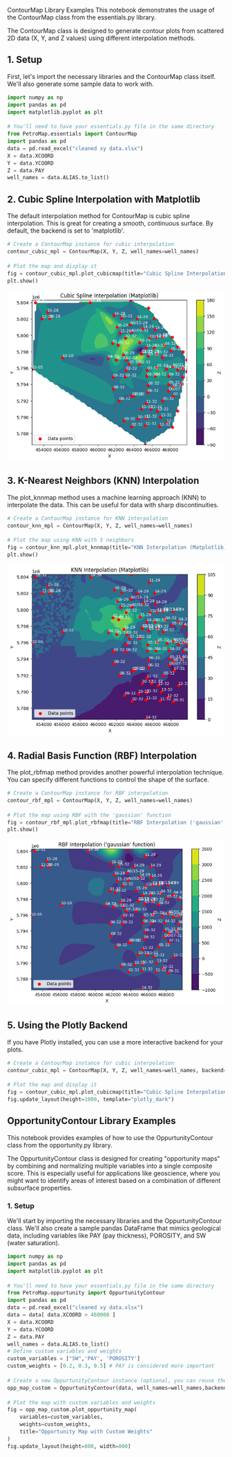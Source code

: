 ContourMap Library Examples
This notebook demonstrates the usage of the ContourMap class from the essentials.py library.

The ContourMap class is designed to generate contour plots from scattered 2D data (X, Y, and Z values) using different interpolation methods.

## 1. Setup
First, let's import the necessary libraries and the ContourMap class itself. We'll also generate some sample data to work with.


```python
import numpy as np
import pandas as pd
import matplotlib.pyplot as plt

# You'll need to have your essentials.py file in the same directory
from PetroMap.essentials import ContourMap
import pandas as pd
data = pd.read_excel("cleaned xy data.xlsx")
X = data.XCOORD
Y = data.YCOORD
Z = data.PAY
well_names = data.ALIAS.to_list()
```

## 2. Cubic Spline Interpolation with Matplotlib
The default interpolation method for ContourMap is cubic spline interpolation. This is great for creating a smooth, continuous surface. By default, the backend is set to 'matplotlib'.


```python
# Create a ContourMap instance for cubic interpolation
contour_cubic_mpl = ContourMap(X, Y, Z, well_names=well_names)

# Plot the map and display it
fig = contour_cubic_mpl.plot_cubicmap(title="Cubic Spline Interpolation (Matplotlib)")
plt.show()
```


    
![png](https://github.com/Nashat90/PetroMap/blob/main/ContourMapUsage_files//ContourMapUsage_3_0.png)
    


## 3. K-Nearest Neighbors (KNN) Interpolation
The plot_knnmap method uses a machine learning approach (KNN) to interpolate the data. This can be useful for data with sharp discontinuities.


```python
# Create a ContourMap instance for KNN interpolation
contour_knn_mpl = ContourMap(X, Y, Z, well_names=well_names)

# Plot the map using KNN with 5 neighbors
fig = contour_knn_mpl.plot_knnmap(title="KNN Interpolation (Matplotlib)", n_neighbors=5)
plt.show()

```


    
![png](https://github.com/Nashat90/PetroMap/blob/main/ContourMapUsage_files//ContourMapUsage_5_0.png)
    


## 4. Radial Basis Function (RBF) Interpolation
The plot_rbfmap method provides another powerful interpolation technique. You can specify different functions to control the shape of the surface.


```python
# Create a ContourMap instance for RBF interpolation
contour_rbf_mpl = ContourMap(X, Y, Z, well_names=well_names)

# Plot the map using RBF with the 'gaussian' function
fig = contour_rbf_mpl.plot_rbfmap(title="RBF Interpolation ('gaussian' function)", function='gaussian')
plt.show()

```


    
![png](https://github.com/Nashat90/PetroMap/blob/main/ContourMapUsage_files//ContourMapUsage_7_0.png)
    


## 5. Using the Plotly Backend
If you have Plotly installed, you can use a more interactive backend for your plots.


```python
# Create a ContourMap instance for cubic interpolation
contour_cubic_mpl = ContourMap(X, Y, Z, well_names=well_names, backend="plotly")

# Plot the map and display it
fig = contour_cubic_mpl.plot_cubicmap(title="Cubic Spline Interpolation (Matplotlib)")
fig.update_layout(height=1000, template="plotly_dark")
```



## OpportunityContour Library Examples
This notebook provides examples of how to use the OppurtunityContour class from the opportunity.py library.

The OppurtunityContour class is designed for creating "opportunity maps" by combining and normalizing multiple variables into a single composite score. This is especially useful for applications like geoscience, where you might want to identify areas of interest based on a combination of different subsurface properties.

### 1. Setup
We'll start by importing the necessary libraries and the OppurtunityContour class. We'll also create a sample pandas DataFrame that mimics geological data, including variables like PAY (pay thickness), POROSITY, and SW (water saturation).


```python
import numpy as np
import pandas as pd
import matplotlib.pyplot as plt

# You'll need to have your essentials.py file in the same directory
from PetroMap.oppurtunity import OppurtunityContour
import pandas as pd
data = pd.read_excel("cleaned xy data.xlsx")
data = data[ data.XCOORD > 460000 ]
X = data.XCOORD
Y = data.YCOORD
Z = data.PAY
well_names = data.ALIAS.to_list()
# Define custom variables and weights
custom_variables = ["SW",'PAY', 'POROSITY']
custom_weights = [0.2, 0.3, 0.5] # PAY is considered more important

# Create a new OppurtunityContour instance (optional, you can reuse the old one)
opp_map_custom = OppurtunityContour(data, well_names=well_names,backend="plotly")

# Plot the map with custom variables and weights
fig = opp_map_custom.plot_oppurtunity_map(
    variables=custom_variables,
    weights=custom_weights,
    title="Opportunity Map with Custom Weights"
)
fig.update_layout(height=800, width=800)
```


